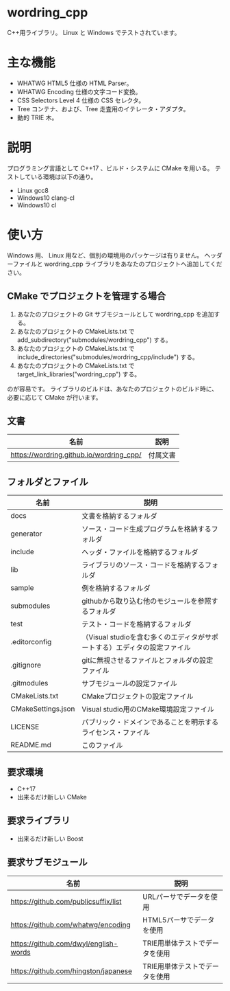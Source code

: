 ﻿wordring_cpp
====

C++用ライブラリ。
Linux と Windows でテストされています。

# 主な機能

- WHATWG HTML5 仕様の HTML Parser。
- WHATWG Encoding 仕様の文字コード変換。
- CSS Selectors Level 4 仕様の CSS セレクタ。
- Tree コンテナ、および、Tree 走査用のイテレータ・アダプタ。
- 動的 TRIE 木。

# 説明

プログラミング言語として C\++17 、ビルド・システムに CMake を用いる。
テストしている環境は以下の通り。

- Linux gcc8
- Windows10 clang-cl
- Windows10 cl

# 使い方

Windows 用、 Linux 用など、個別の環境用のパッケージは有りません。
ヘッダーファイルと wordring_cpp ライブラリをあなたのプロジェクトへ追加してください。

## CMake でプロジェクトを管理する場合

1. あなたのプロジェクトの Git サブモジュールとして wordring_cpp を追加する。
2. あなたのプロジェクトの CMakeLists.txt で add_subdirectory("submodules/wordring_cpp") する。
3. あなたのプロジェクトの CMakeLists.txt で include_directories("submodules/wordring_cpp/include") する。
4. あなたのプロジェクトの CMakeLists.txt で target_link_libraries("wordring_cpp") する。

のが容易です。
ライブラリのビルドは、あなたのプロジェクトのビルド時に、必要に応じて CMake が行います。

## 文書

| 名前 | 説明 |
|----|----|
| https://wordring.github.io/wordring_cpp/ | 付属文書 |

## フォルダとファイル

| 名前 | 説明 |
|----|----|
| docs | 文書を格納するフォルダ |
| generator | ソース・コード生成プログラムを格納するフォルダ |
| include | ヘッダ・ファイルを格納するフォルダ |
| lib | ライブラリのソース・コードを格納するフォルダ |
| sample | 例を格納するフォルダ |
| submodules | githubから取り込む他のモジュールを参照するフォルダ |
| test | テスト・コードを格納するフォルダ |
| .editorconfig | （Visual studioを含む多くのエディタがサポートする）エディタの設定ファイル |
| .gitignore | gitに無視させるファイルとフォルダの設定ファイル |
| .gitmodules | サブモジュールの設定ファイル |
| CMakeLists.txt | CMakeプロジェクトの設定ファイル |
| CMakeSettings.json | Visual studio用のCMake環境設定ファイル |
| LICENSE | パブリック・ドメインであることを明示するライセンス・ファイル |
| README.md | このファイル |

## 要求環境

- C++17
- 出来るだけ新しい CMake

## 要求ライブラリ

- 出来るだけ新しい Boost

## 要求サブモジュール

| 名前 | 説明 |
|----|----|
| https://github.com/publicsuffix/list | URLパーサでデータを使用 |
| https://github.com/whatwg/encoding | HTML5パーサでデータを使用 |
| https://github.com/dwyl/english-words | TRIE用単体テストでデータを使用 |
| https://github.com/hingston/japanese | TRIE用単体テストでデータを使用 |